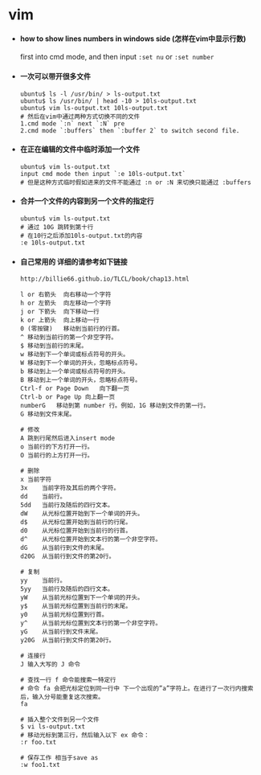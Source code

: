 # vim

- #### how to show lines numbers in windows side (怎样在vim中显示行数)  
    first into cmd mode, and then input `:set nu` or `:set number`
- #### 一次可以带开很多文件
    ```
    ubuntu$ ls -l /usr/bin/ > ls-output.txt
    ubuntu$ ls /usr/bin/ | head -10 > 10ls-output.txt
    ubuntu$ vim ls-output.txt 10ls-output.txt
    # 然后在vim中通过两种方式切换不同的文件
    1.cmd mode `:n` next `:N` pre
    2.cmd mode `:buffers` then `:buffer 2` to switch second file.
    ```
- #### 在正在编辑的文件中临时添加一个文件
    ```
    ubuntu$ vim ls-output.txt
    input cmd mode then input `:e 10ls-output.txt`
    # 但是这种方式临时假如进来的文件不能通过 :n or :N 来切换只能通过 :buffers
    ```
- #### 合并一个文件的内容到另一个文件的指定行
    ```
    ubuntu$ vim ls-output.txt
    # 通过 10G 跳转到第十行
    # 在10行之后添加10ls-output.txt的内容
    :e 10ls-output.txt
    ```

- #### 自己常用的 详细的请参考如下链接
  ```
  http://billie66.github.io/TLCL/book/chap13.html
  ```
  ```
  l or 右箭头	向右移动一个字符
  h or 左箭头	向左移动一个字符
  j or 下箭头	向下移动一行
  k or 上箭头	向上移动一行
  0 (零按键)	移动到当前行的行首。
  ^	移动到当前行的第一个非空字符。
  $	移动到当前行的末尾。
  w	移动到下一个单词或标点符号的开头。
  W	移动到下一个单词的开头，忽略标点符号。
  b	移动到上一个单词或标点符号的开头。
  B	移动到上一个单词的开头，忽略标点符号。
  Ctrl-f or Page Down	向下翻一页
  Ctrl-b or Page Up	向上翻一页
  numberG	移动到第 number 行。例如，1G 移动到文件的第一行。
  G	移动到文件末尾。

  # 修改
  A 跳到行尾然后进入insert mode
  o	当前行的下方打开一行。
  O	当前行的上方打开一行。

  # 删除
  x	当前字符
  3x	当前字符及其后的两个字符。
  dd	当前行。
  5dd	当前行及随后的四行文本。
  dW	从光标位置开始到下一个单词的开头。
  d$	从光标位置开始到当前行的行尾。
  d0	从光标位置开始到当前行的行首。
  d^	从光标位置开始到文本行的第一个非空字符。
  dG	从当前行到文件的末尾。
  d20G	从当前行到文件的第20行。

  # 复制
  yy	当前行。
  5yy	当前行及随后的四行文本。
  yW	从当前光标位置到下一个单词的开头。
  y$	从当前光标位置到当前行的末尾。
  y0	从当前光标位置到行首。
  y^	从当前光标位置到文本行的第一个非空字符。
  yG	从当前行到文件末尾。
  y20G	从当前行到文件的第20行。

  # 连接行
  J 输入大写的 J 命令

  # 查找一行 f 命令能搜索一特定行
  # 命令 fa 会把光标定位到同一行中 下一个出现的”a”字符上。在进行了一次行内搜索后，输入分号能重复这次搜索。
  fa

  # 插入整个文件到另一个文件  
  $ vi ls-output.txt
  # 移动光标到第三行，然后输入以下 ex 命令：
  :r foo.txt

  # 保存工作 相当于save as
  :w foo1.txt
  ```
